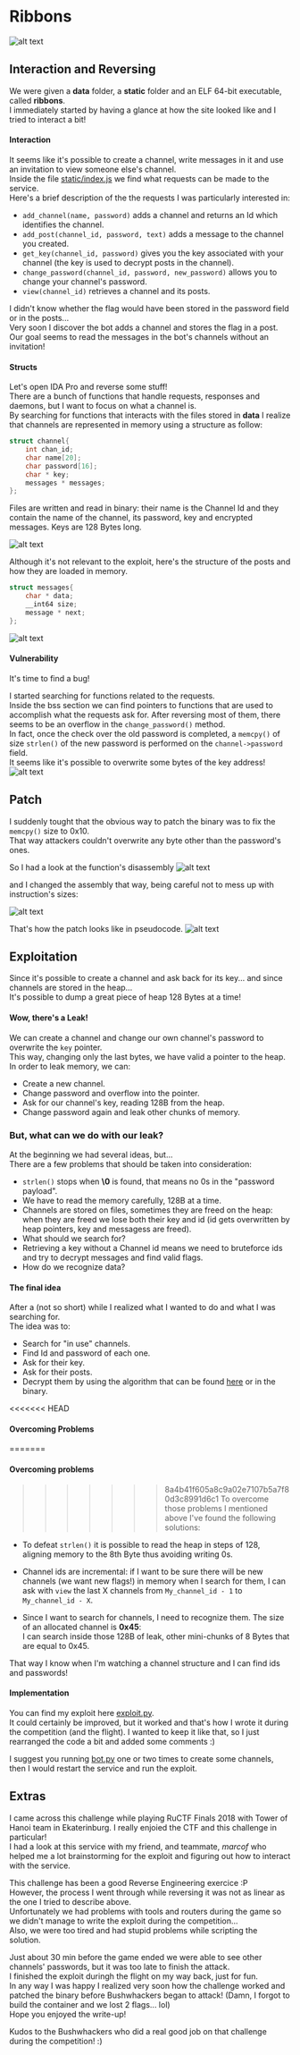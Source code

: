 # Ribbons
![alt text](./images/ribbons.png)
## Interaction and Reversing
We were given a **data** folder, a **static** folder and an ELF 64-bit executable, called **ribbons**.  
I immediately started by having a glance at how the site looked like and I tried to interact a bit!

#### Interaction
It seems like it's possible to create a channel, write messages in it and use an invitation to view someone else's channel.  
Inside the file [static/index.js](./chall/static/index.js) we find what requests can be made to the service.  
Here's a brief description of the the requests I was particularly interested in:
* ```add_channel(name, password)``` adds a channel and returns an Id which identifies the channel.
* ```add_post(channel_id, password, text)``` adds a message to the channel you created.
* ```get_key(channel_id, password)``` gives you the key associated with your channel (the key is used to decrypt posts in the channel).
* ```change_password(channel_id, password, new_password)``` allows you to change your channel's password.
* ```view(channel_id)``` retrieves a channel and its posts.

I didn't know whether the flag would have been stored in the password field or in the posts...  
Very soon I discover the bot adds a channel and stores the flag in a post.
Our goal seems to read the messages in the bot's channels without an invitation!

#### Structs
Let's open IDA Pro and reverse some stuff!  
There are a bunch of functions that handle requests, responses and daemons, but I want to focus on what a channel is.  
By searching for functions that interacts with the files stored in **data** I realize that channels are represented in memory using a structure as follow:  
```c
struct channel{
	int chan_id;
	char name[20];
	char password[16];
	char * key;
	messages * messages;
};
```
Files are written and read in binary: their name is the Channel Id and they contain the name of the channel, its password, key and encrypted messages. 
Keys are 128 Bytes long. 

![alt text](./images/read_channel.png)

Although it's not relevant to the exploit, here's the structure of the posts and how they are loaded in memory.
```c
struct messages{
	char * data;
	__int64 size;
	message * next;
};
```
![alt text](./images/create_message.png)

#### Vulnerability
It's time to find a bug!  

I started searching for functions related to the requests.  
Inside the bss section we can find pointers to functions that are used to accomplish what the requests ask for.
After reversing most of them, there seems to be an overflow in the ```change_password()``` method.  
In fact, once the check over the old password is completed, a ```memcpy()``` of size ```strlen()``` of the new password is performed on the ```channel->password``` field.  
It seems like it's possible to overwrite some bytes of the key address!
![alt text](./images/change_password.png)


## Patch
I suddenly tought that the obvious way to patch the binary was to fix the ```memcpy()``` size to 0x10.  
That way attackers couldn't overwrite any byte other than the password's ones.  

So I had a look at the function's disassembly
![alt text](./images/bug_asm.png)

and I changed the assembly that way, being careful not to mess up with instruction's sizes:

![alt text](./images/fix_asm.png)

That's how the patch looks like in pseudocode.
![alt text](./images/fix_pseudocode.png)


## Exploitation
Since it's possible to create a channel and ask back for its key... and since channels are stored in the heap...  
It's possible to dump a great piece of heap 128 Bytes at a time!

#### Wow, there's a Leak!
We can create a channel and change our own channel's password to overwrite the ```key``` pointer.  
This way, changing only the last bytes, we have valid a pointer to the heap.  
In order to leak memory, we can:
* Create a new channel.
* Change password and overflow into the pointer.
* Ask for our channel's key, reading 128B from the heap.  
* Change password again and leak other chunks of memory.

### But, what can we do with our leak?
At the beginning we had several ideas, but...  
There are a few problems that should be taken into consideration:
* ```strlen()``` stops when **\0** is found, that means no 0s in the "password payload". 
* We have to read the memory carefully, 128B at a time.
* Channels are stored on files, sometimes they are freed on the heap: when they are freed we lose both their key and id (id gets overwritten by heap pointers, key and messagess are freed).
* What should we search for?
* Retrieving a key without a Channel id means we need to bruteforce ids and try to decrypt messages and find valid flags.
* How do we recognize data?

#### The final idea
After a (not so short) while I realized what I wanted to do and what I was searching for.  
The idea was to:
* Search for "in use" channels.
* Find Id and password of each one.
* Ask for their key.
* Ask for their posts.
* Decrypt them by using the algorithm that can be found [here](./chall/static/index.js) or in the binary.

<<<<<<< HEAD
#### Overcoming Problems

=======
#### Overcoming problems
>>>>>>> 8a4b41f605a8c9a02e7107b5a7f80d3c8991d6c1
To overcome those problems I mentioned above I've found the following solutions:  

* To defeat ```strlen()``` it is possible to read the heap in steps of 128, aligning memory to the 8th Byte thus avoiding writing 0s.

* Channel ids are incremental: if I want to be sure there will be new channels (we want new flags!) in memory when I search for them, I can ask with ```view``` the last X channels from ```My_channel_id - 1``` to ```My_channel_id - X```.


* Since I want to search for channels, I need to recognize them.
The size of an allocated channel is **0x45**:  
I can search inside those 128B of leak, other mini-chunks of 8 Bytes that are equal to 0x45.  

That way I know when I'm watching a channel structure and I can find ids and passwords!


#### Implementation
You can find my exploit here [exploit.py](./exploit.py).  
It could certainly be improved, but it worked and that's how I wrote it during the competition (and the flight). I wanted to keep it like that, so I just rearranged the code a bit and added some comments :)  

I suggest you running [bot.py](./bot.py) one or two times to create some channels, then I would restart the service and run the exploit.  

## Extras
I came across this challenge while playing RuCTF Finals 2018 with Tower of Hanoi team in Ekaterinburg. I really enjoied the CTF and this challenge in particular!  
I had a look at this service with my friend, and teammate, *marcof* who helped me a lot brainstorming for the exploit and figuring out how to interact with the service.  
 
  
This challenge has been a good Reverse Engineering exercice :P  
However, the process I went through while reversing it was not as linear as the one I tried to describe above.  
Unfortunately we had problems with tools and routers during the game so we didn't manage to write the exploit during the competition...  
Also, we were too tired and had stupid problems while scripting the solution.  

Just about 30 min before the game ended we were able to see other channels' passwords, but it was too late to finish the attack.  
I finished the exploit duringh the flight on my way back, just for fun.  
In any way I was happy I realized very soon how the challenge worked and patched the binary before Bushwhackers began to attack! (Damn, I forgot to build the container and we lost 2 flags... lol)  
Hope you enjoyed the write-up!

Kudos to the Bushwhackers who did a real good job on that challenge during the competition! :)